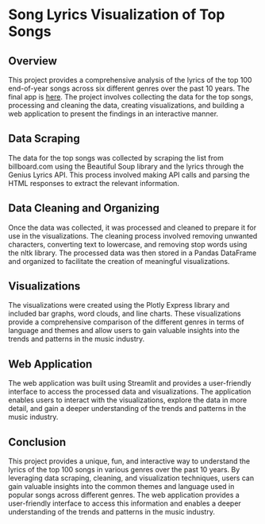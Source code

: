 # Song Lyrics Visualization of Top Songs

## Overview

This project provides a comprehensive analysis of the lyrics of the top 100 end-of-year songs across six different genres over the past 10 years. The final app is [here](https://songs-lyrics-visualization.streamlit.app/). The project involves collecting the data for the top songs, processing and cleaning the data, creating visualizations, and building a web application to present the findings in an interactive manner.

## Data Scraping

The data for the top songs was collected by scraping the list from billboard.com using the Beautiful Soup library and the lyrics through the Genius Lyrics API. This process involved making API calls and parsing the HTML responses to extract the relevant information.

## Data Cleaning and Organizing

Once the data was collected, it was processed and cleaned to prepare it for use in the visualizations. The cleaning process involved removing unwanted characters, converting text to lowercase, and removing stop words using the nltk library. The processed data was then stored in a Pandas DataFrame and organized to facilitate the creation of meaningful visualizations.

## Visualizations

The visualizations were created using the Plotly Express library and included bar graphs, word clouds, and line charts. These visualizations provide a comprehensive comparison of the different genres in terms of language and themes and allow users to gain valuable insights into the trends and patterns in the music industry.

## Web Application

The web application was built using Streamlit and provides a user-friendly interface to access the processed data and visualizations. The application enables users to interact with the visualizations, explore the data in more detail, and gain a deeper understanding of the trends and patterns in the music industry.

## Conclusion

This project provides a unique, fun, and interactive way to understand the lyrics of the top 100 songs in various genres over the past 10 years. By leveraging data scraping, cleaning, and visualization techniques, users can gain valuable insights into the common themes and language used in popular songs across different genres. The web application provides a user-friendly interface to access this information and enables a deeper understanding of the trends and patterns in the music industry.
